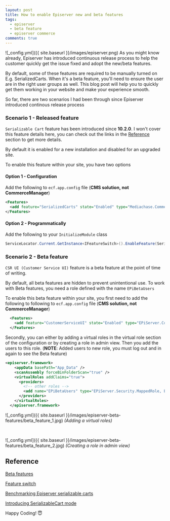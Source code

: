 ```yaml
---
layout: post
title: How to enable Episerver new and beta features
tags:
  - episerver
  - beta feature
  - episerver commerce
comments: true
---
```


![_config.yml]({{ site.baseurl }}/images/episerver.png)
As you might know already, Episerver has introduced continuous release process to help the customer quickly get the issue fixed and adopt the new/beta features.

By default, some of these features are required to be manually turned on E.g. SerializedCarts. When it's a beta feature, you'll need to ensure the user are in the right user groups as well. This blog post will help you to quickly get them working in your website and make your experience smooth.


So far, there are two scenarios I had been through since Episerver introduced continous release process

### Scenario 1 - Released feature


`Serializable Cart` feature has been introduced since **10.2.0**. I won't cover this feature details here, you can check out the links in the [Reference](#Reference) section to get more details. 

By default it is enabled for a new installation and disabled for an upgraded site. 

To enable this feature within your site, you have two options 

#### Option 1 - Configuration

Add the following to `ecf.app.config` file (**CMS solution, not CommerceManager**)

```xml
<Features>
  <add feature="SerializedCarts" state="Enabled" type="Mediachase.Commerce.Core.Features.SerializedCarts,Mediachase.Commerce" />
</Features>
```
#### Option 2 - Programmatically

Add the following to your `InitializeModule` class

```c#
ServiceLocator.Current.GetInstance<IFeatureSwitch>().EnableFeature(SerializedCarts.FeatureSerializedCarts);
```

### Scenario 2 - Beta feature

`CSR UI (Customer Service UI)` feature is a beta feature at the point of time of writing.

By default, all beta features are hidden to prevent unintentional use. To work with Beta features, you need a role defined with the name `EPiBetaUsers`


To enable this beta feature within your site, you first need to add the following to following to `ecf.app.config` file (**CMS solution, not CommerceManager**)

```xml
  <Features>
    <add feature="CustomerServiceUI" state="Enabled" type="EPiServer.Commerce.UI.CustomerService.Features.CustomerServiceUI, EPiServer.Commerce.UI.CustomerService" />
  </Features>
  ```

Secondly, you can either by adding a virtual roles in the virtual role section of the configuration or by creating a role in admin view. Then you add the users to this role. (**NOTE**: Added users to new role, you must log out and in again to see the Beta feature)


```xml
<episerver.framework>
    <appData basePath="App_Data" />
    <scanAssembly forceBinFolderScan="true" />
    <virtualRoles addClaims="true">
      <providers>
        <!-- other roles -->
        <add name="EPiBetaUsers" type="EPiServer.Security.MappedRole, EPiServer.Framework" roles="WebAdmins, Administrators" mode="Any" />
      </providers>
    </virtualRoles>   
  </episerver.framework>
```

![_config.yml]({{ site.baseurl }}/images/episerver-beta-features/beta_feature_1.jpg)
_(Adding a virtual roles)_

<br/>

![_config.yml]({{ site.baseurl }}/images/episerver-beta-features/beta_feature_2.jpg)
_(Creating a role in admin view)_

## Reference

[Beta features](https://world.episerver.com/documentation/Items/Installation-Instructions/beta-features/)

[Feature switch](https://world.episerver.com/documentation/developer-guides/commerce/configuration/feature-switch2/)

[Benchmarking Episerver serializable carts](https://world.episerver.com/blogs/andreas-j/dates/2017/6/benchmarking-episerver-serializable-carts2/)


[Introducing SerializableCart mode](https://world.episerver.com/blogs/Son-Do/Dates/2017/1/introduce-serializablecart-mode/)


Happy Coding! 😇